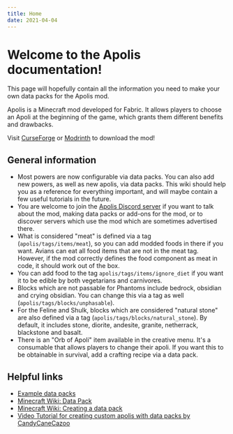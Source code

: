 ```yaml
---
title: Home
date: 2021-04-04
---
```

# Welcome to the Apolis documentation!

This page will hopefully contain all the information you need to make your own data packs for the Apolis mod.

Apolis is a Minecraft mod developed for Fabric. It allows players to choose an Apoli at the beginning of the game, which grants them different benefits and drawbacks.

Visit [CurseForge](https://www.curseforge.com/minecraft/mc-mods/apolis) or [Modrinth](https://modrinth.com/mod/apolis) to download the mod!

## General information

- Most powers are now configurable via data packs. You can also add new powers, as well as new apolis, via data packs. This wiki should help you as a reference for everything important, and will maybe contain a few useful tutorials in the future.
- You are welcome to join the [Apolis Discord server](https://discord.gg/4mTMHu3) if you want to talk about the mod, making data packs or add-ons for the mod, or to discover servers which use the mod which are sometimes advertised there.
- What is considered "meat" is defined via a tag (`apolis/tags/items/meat`), so you can add modded foods in there if you want. Avians can eat all food items that are not in the meat tag. However, if the mod correctly defines the food component as meat in code, it should work out of the box.
- You can add food to the tag `apolis/tags/items/ignore_diet` if you want it to be edible by both vegetarians and carnivores.
- Blocks which are not passable for Phantoms include bedrock, obsidian and crying obsidian. You can change this via a tag as well (`apolis/tags/blocks/unphasable`).
- For the Feline and Shulk, blocks which are considered "natural stone" are also defined via a tag (`apolis/tags/blocks/natural_stone`). By default, it includes stone, diorite, andesite, granite, netherrack, blackstone and basalt.
- There is an "Orb of Apoli" item available in the creative menu. It's a consumable that allows players to change their apoli. If you want this to be obtainable in survival, add a crafting recipe via a data pack.

## Helpful links

* [Example data packs](https://github.com/apace100/apolis-example-packs)
* [Minecraft Wiki: Data Pack](https://minecraft.gamepedia.com/Data_Pack)
* [Minecraft Wiki: Creating a data pack](https://minecraft.gamepedia.com/Tutorials/Creating_a_data_pack)
* [Video Tutorial for creating custom apolis with data packs by CandyCaneCazoo](https://www.youtube.com/watch?v=jId0Fw4w2PQ)

